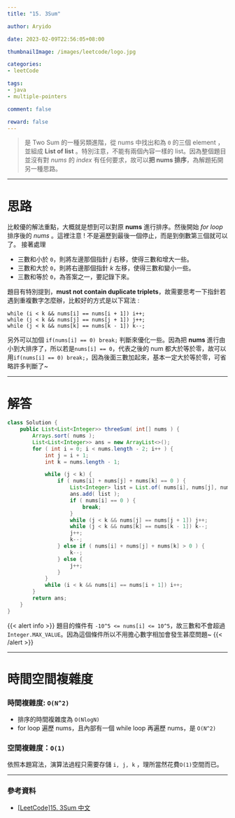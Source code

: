 ```yaml
---
title: "15. 3Sum"

author: Aryido

date: 2023-02-09T22:56:05+08:00

thumbnailImage: /images/leetcode/logo.jpg

categories:
- leetCode

tags:
- java
- multiple-pointers

comment: false

reward: false
---
```

<!--BODY-->
> 是 Two Sum 的一種另類進階，從 nums 中找出和為 ```0``` 的三個  element ，並組成 **List of list** 。特別注意，不能有兩個內容一樣的 list。因為整個題目並沒有對 *nums* 的 *index* 有任何要求，故可以**把 nums 排序**，為解題拓開另一種思路。
<!--more-->

---

# 思路
比較優的解法重點，大概就是想到可以對原 **nums** 進行排序。然後開始 *for loop* 排序後的 *nums* 。這裡注意 ! 不是遍歷到最後一個停止，而是到倒數第三個就可以了。 接著處理

- 三數和小於 ```0```，則將左邊那個指針 *j* 右移，使得三數和增大一些。
- 三數和大於 ```0```，則將右邊那個指針 *k* 左移，使得三數和變小一些。
- 三數和等於 ```0```，為答案之一，要記錄下來。

題目有特別提到，**must not contain duplicate triplets**，故需要思考一下指針若遇到重複數字怎麼辦，比較好的方式是以下寫法 :
```
while (i < k && nums[i] == nums[i + 1]) i++;
while (j < k && nums[j] == nums[j + 1]) j++;
while (j < k && nums[k] == nums[k - 1]) k--;
```

另外可以加個 ```if(nums[i] == 0) break;``` 判斷來優化一些。因為把 **nums** 進行由小到大排序了，所以若是```nums[i] == 0```，代表之後的 num 都大於等於零，故可以用```if(nums[i] == 0) break;```，因為後面三數加起來，基本一定大於等於零，可省略許多判斷了~

---

# 解答
```java
class Solution {
	public List<List<Integer>> threeSum( int[] nums ) {
		Arrays.sort( nums );
		List<List<Integer>> ans = new ArrayList<>();
		for ( int i = 0; i < nums.length - 2; i++ ) {
			int j = i + 1;
			int k = nums.length - 1;

			while (j < k) {
				if ( nums[i] + nums[j] + nums[k] == 0 ) {
					List<Integer> list = List.of( nums[i], nums[j], nums[k] );
					ans.add( list );
					if ( nums[i] == 0 ) {
						break;
					}
					while (j < k && nums[j] == nums[j + 1]) j++;
					while (j < k && nums[k] == nums[k - 1]) k--;
					j++;
					k--;
				} else if ( nums[i] + nums[j] + nums[k] > 0 ) {
					k--;
				} else {
					j++;
				}
			}
			while (i < k && nums[i] == nums[i + 1]) i++;
		}
		return ans;
	}
}
```

{{< alert info >}}
題目的條件有 ```-10^5 <= nums[i] <= 10^5```，故三數和不會超過```Integer.MAX_VALUE```。因為這個條件所以不用擔心數字相加會發生甚麼問題~
{{< /alert >}}

---

# 時間空間複雜度

### 時間複雜度: ```O(N^2)```

- 排序的時間複雜度為 ```O(NlogN)```
-  for loop 遍歷 nums，且內部有一個 while loop 再遍歷 nums，是 ```O(N^2)```

### 空間複雜度：```O(1)```
依照本題寫法，演算法過程只需要存儲 ```i, j, k``` ，理所當然花費```O(1)```空間而已。

---

### 參考資料

- [[LeetCode]15. 3Sum 中文](https://www.youtube.com/watch?v=2tbi1W7ce1c&t=378s)
